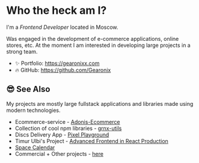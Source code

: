 # Who the heck am I?


I'm a *Frontend Developer*
located in Moscow. 

Was engaged in the development of e-commerce applications, online stores, etc. 
At the moment I am interested in developing large projects in a strong team.

- ✨ Portfolio: https://gearonixx.com
- 🔥 GitHub: https://github.com/Gearonix

## 😎 See Also

My projects are mostly large fullstack applications and libraries
made using modern technologies.

- Ecommerce-service - [Adonis-Ecommerce](https://gearonixx.com/adonis-ecommerce)
- Collection of cool npm libraries - [grnx-utils](https://github.com/Gearonix/grnx-utils)
- Discs Delivery App - [Pixel Playground](https://github.com/Gearonix/pxl-playground)
- Timur Ulbi's Project - [Advanced Frontend in React Production](https://github.com/Gearonix/Ulbi-Production)
- [Space Calendar](https://gearonixx.com/space-calendar)
- Commercial + Other projects - [here](https://gist.github.com/Gearonix/de1790de831411c2ff80a7b26c76d6d6)


